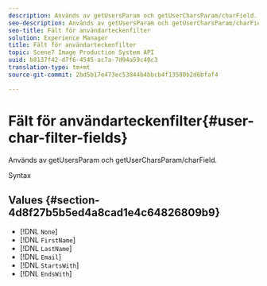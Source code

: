 ```yaml
---
description: Används av getUsersParam och getUserCharsParam/charField.
seo-description: Används av getUsersParam och getUserCharsParam/charField.
seo-title: Fält för användarteckenfilter
solution: Experience Manager
title: Fält för användarteckenfilter
topic: Scene7 Image Production System API
uuid: b8137f42-d7f6-4545-ac7a-7d94a59c40c3
translation-type: tm+mt
source-git-commit: 2bd5b17e473ec53844b4bbcb4f13580b2d6bfaf4

---
```



# Fält för användarteckenfilter{#user-char-filter-fields}

Används av getUsersParam och getUserCharsParam/charField.

Syntax

## Values {#section-4d8f27b5b5ed4a8cad1e4c64826809b9}

* [!DNL `None`]
* [!DNL `FirstName`]
* [!DNL `LastName`]
* [!DNL `Email`]
* [!DNL `StartsWith`]
* [!DNL `EndsWith`]

